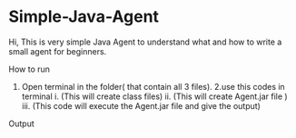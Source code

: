 # Simple-Java-Agent
Hi,
This is very simple Java Agent  to understand what and how to write a small agent for beginners.

How to run 

1. Open terminal in the folder( that contain all 3 files).
2.use this codes in terminal
  i. (This will create class files)
  ii. (This will create Agent.jar file )
  iii. (This code will execute the Agent.jar file and give the output)
  
Output


